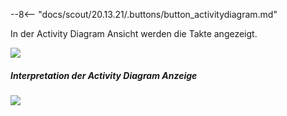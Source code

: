 
--8<-- "docs/scout/20.13.21/.buttons/button_activitydiagram.md"

In der Activity Diagram Ansicht werden die Takte angezeigt.

![](Bilder/RF_SCOUT_process_analysis_activitydiagram_01.png)

##### Interpretation der Activity Diagram Anzeige

![](Bilder/RF_SCOUT_process_analysis_activitydiagram_02.png)
